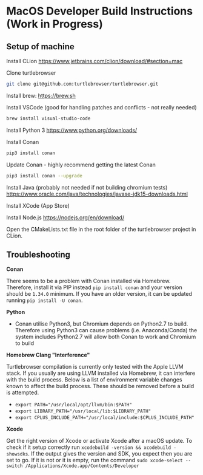 # MacOS Developer Build Instructions (Work in Progress)

[//]: # (Prerequisite: SSH key has been added to your accout)

## Setup of machine

Install CLion https://www.jetbrains.com/clion/download/#section=mac

Clone turtlebrowser
~~~ bash
git clone git@github.com:turtlebrowser/turtlebrowser.git
~~~

Install brew: https://brew.sh

Install VSCode (good for handling patches and conflicts - not really needed)
~~~ bash
brew install visual-studio-code
~~~

Install Python 3 https://www.python.org/downloads/

Install Conan
~~~ bash
pip3 install conan  
~~~

Update Conan - highly recommend getting the latest Conan
~~~ bash
pip3 install conan --upgrade
~~~

Install Java (probably not needed if not building chromium tests) https://www.oracle.com/java/technologies/javase-jdk15-downloads.html

Install XCode (App Store)

Install Node.js https://nodejs.org/en/download/

Open the CMakeLists.txt file in the root folder of the turtlebrowser project in CLion.

## Troubleshooting

**Conan**

There seems to be a problem with Conan installed via Homebrew. 
Therefore, install it via PIP instead `pip install conan` and your version should be `1.34.0` minimum. 
If you have an older version, it can be updated running `pip install -U conan`. 

**Python**

- Conan utilise Python3, but Chromium depends on Python2.7 to build. 
  Therefore using Python3 can cause problems (i.e. Anaconda/Conda) 
  the system includes Python2.7 will allow both Conan to work and Chromium to build 

**Homebrew Clang "Interference"**

Turtlebrowser compilation is currently only tested with the Apple LLVM stack. 
If you usually are using LLVM installed via Homebrew, it can interfere with the build process. 
Below is a list of environment variable changes known to affect the build process. 
These should be removed before a build is attempted. 

- `export PATH="/usr/local/opt/llvm/bin:$PATH"`
- `export LIBRARY_PATH="/usr/local/lib:$LIBRARY_PATH"`
- `export CPLUS_INCLUDE_PATH="/usr/local/include:$CPLUS_INCLUDE_PATH"`

**Xcode**

Get the right version of Xcode or activate Xcode after a macOS update. 
To check if it setup correctly run `xcodebuild -version && xcodebuild -showsdks`.
If the output gives the version and SDK, you expect then you are set to go. 
If it is not or it is empty, run the command `sudo xcode-select --switch /Applications/Xcode.app/Contents/Developer`

